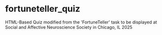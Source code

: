 # fortuneteller_quiz
HTML-Based Quiz modified from the 'FortuneTeller' task to be displayed at Social and Affective Neuroscience Society in Chicago, IL 2025
